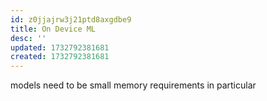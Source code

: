 ```yaml
---
id: z0jjajrw3j21ptd8axgdbe9
title: On Device ML
desc: ''
updated: 1732792381681
created: 1732792381681
---
```



models need to be small
memory requirements in particular

